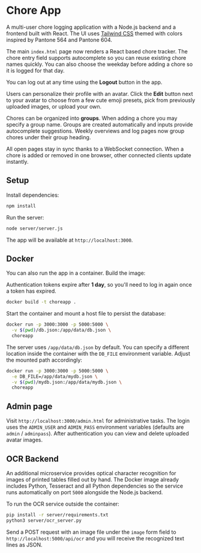 # Chore App

A multi-user chore logging application with a Node.js backend and a frontend built with React. The UI uses [Tailwind CSS](https://tailwindcss.com/) themed with colors inspired by Pantone 564 and Pantone 604.

The main `index.html` page now renders a React based chore tracker. The chore entry
field supports autocomplete so you can reuse existing chore names quickly. You can
also choose the weekday before adding a chore so it is logged for that day.

You can log out at any time using the **Logout** button in the app.

Users can personalize their profile with an avatar. Click the **Edit** button next to your avatar to choose from a few cute emoji presets, pick from previously uploaded images, or upload your own.


Chores can be organized into **groups**. When adding a chore you may specify a
group name. Groups are created automatically and inputs provide autocomplete
suggestions. Weekly overviews and log pages now group chores under their group
heading.

All open pages stay in sync thanks to a WebSocket connection. When a chore is
added or removed in one browser, other connected clients update instantly.

## Setup

Install dependencies:

```bash
npm install
```

Run the server:

```bash
node server/server.js
```

The app will be available at `http://localhost:3000`.


## Docker

You can also run the app in a container. Build the image:

Authentication tokens expire after **1 day**, so you'll need to log in again once a token has expired.

```bash
docker build -t choreapp .
```

Start the container and mount a host file to persist the database:

```bash
docker run -p 3000:3000 -p 5000:5000 \
  -v $(pwd)/db.json:/app/data/db.json \
  choreapp
```

The server uses `/app/data/db.json` by default. You can specify a different
location inside the container with the `DB_FILE` environment variable. Adjust
the mounted path accordingly:

```bash
docker run -p 3000:3000 -p 5000:5000 \
  -e DB_FILE=/app/data/mydb.json \
  -v $(pwd)/mydb.json:/app/data/mydb.json \
  choreapp
```

## Admin page

Visit `http://localhost:3000/admin.html` for administrative tasks. The
login uses the `ADMIN_USER` and `ADMIN_PASS` environment variables
(defaults are `admin` / `adminpass`). After authentication you can view
and delete uploaded avatar images.

## OCR Backend

An additional microservice provides optical character recognition for images of printed tables filled out by hand. The Docker image already includes Python, Tesseract and all Python dependencies so the service runs automatically on port `5000` alongside the Node.js backend.

To run the OCR service outside the container:

```bash
pip install -r server/requirements.txt
python3 server/ocr_server.py
```

Send a POST request with an image file under the `image` form field to `http://localhost:5000/api/ocr` and you will receive the recognized text lines as JSON.

